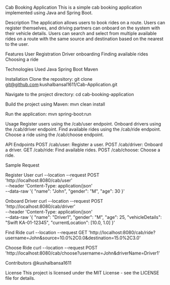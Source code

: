 Cab Booking Application
This is a simple cab booking application implemented using Java and Spring Boot.

Description
The application allows users to book rides on a route. Users can register themselves, and driving partners can onboard on the system with their vehicle details. Users can search and select from multiple available rides on a route with the same source and destination based on the nearest to the user.

Features
User Registration
Driver onboarding
Finding available rides
Choosing a ride

Technologies Used
Java
Spring Boot
Maven

Installation
Clone the repository:
git clone git@github.com:kushalbansal1611/Cab-Application.git

Navigate to the project directory:
cd cab-booking-application

Build the project using Maven:
mvn clean install

Run the application:
mvn spring-boot:run


Usage
Register users using the /cab/user endpoint.
Onboard drivers using the /cab/driver endpoint.
Find available rides using the /cab/ride endpoint.
Choose a ride using the /cab/choose endpoint.


API Endpoints
POST /cab/user: Register a user.
POST /cab/driver: Onboard a driver.
GET /cab/ride: Find available rides.
POST /cab/choose: Choose a ride.


Sample Request

Register User
curl --location --request POST 'http://localhost:8080/cab/user' \
--header 'Content-Type: application/json' \
--data-raw '{
    "name": "John",
    "gender": "M",
    "age": 30
}'

Onboard Driver
curl --location --request POST 'http://localhost:8080/cab/driver' \
--header 'Content-Type: application/json' \
--data-raw '{
    "name": "Driver1",
    "gender": "M",
    "age": 25,
    "vehicleDetails": "Swift KA-01-12345",
    "currentLocation": [10.0, 1.0]
}'

Find Ride
curl --location --request GET 'http://localhost:8080/cab/ride?username=John&source=10.0%2C0.0&destination=15.0%2C3.0'

Choose Ride
curl --location --request POST 'http://localhost:8080/cab/choose?username=John&driverName=Driver1'

Contributors
@kushalbansa1611

License
This project is licensed under the MIT License - see the LICENSE file for details.
